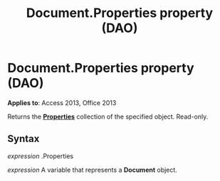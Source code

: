 ﻿---
title: Document.Properties property (DAO)
TOCTitle: Properties Property
ms:assetid: 38238c4f-e49c-6e07-dd2b-14a49ab25643
ms:mtpsurl: https://msdn.microsoft.com/library/Ff192509(v=office.15)
ms:contentKeyID: 48544216
ms.date: 09/18/2015
mtps_version: v=office.15
---

# Document.Properties property (DAO)


**Applies to**: Access 2013, Office 2013

Returns the **[Properties](properties-collection-dao.md)** collection of the specified object. Read-only.

## Syntax

*expression* .Properties

*expression* A variable that represents a **Document** object.

